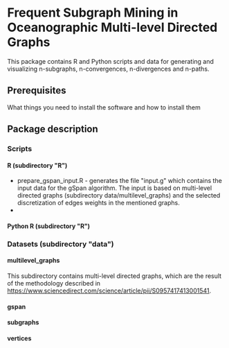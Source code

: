 # Frequent Subgraph Mining in Oceanographic Multi-level Directed Graphs

This package contains R and Python scripts and data for generating and visualizing n-subgraphs, n-convergences, n-divergences and n-paths.

## Prerequisites

What things you need to install the software and how to install them

## Package description

### Scripts

#### R (subdirectory "R")

* prepare_gspan_input.R - generates the file "input.g" which contains the input data for the gSpan algorithm. The input is based on multi-level directed graphs (subdirectory data/multilevel_graphs) and the selected discretization of edges weights in the mentioned graphs.
* 

#### Python  R (subdirectory "R")

### Datasets (subdirectory "data")

#### multilevel_graphs

This subdirectory contains multi-level directed graphs, which are the result of the methodology described in https://www.sciencedirect.com/science/article/pii/S0957417413001541.

#### gspan

#### subgraphs

#### vertices

